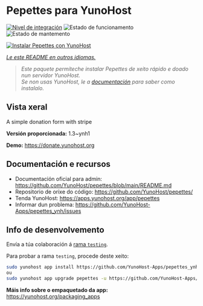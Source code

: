 <!--
NOTA: Este README foi creado automáticamente por <https://github.com/YunoHost/apps/tree/master/tools/readme_generator>
NON debe editarse manualmente.
-->

# Pepettes para YunoHost

[![Nivel de integración](https://apps.yunohost.org/badge/integration/pepettes)](https://ci-apps.yunohost.org/ci/apps/pepettes/)
![Estado de funcionamento](https://apps.yunohost.org/badge/state/pepettes)
![Estado de mantemento](https://apps.yunohost.org/badge/maintained/pepettes)

[![Instalar Pepettes con YunoHost](https://install-app.yunohost.org/install-with-yunohost.svg)](https://install-app.yunohost.org/?app=pepettes)

*[Le este README en outros idiomas.](./ALL_README.md)*

> *Este paquete permíteche instalar Pepettes de xeito rápido e doado nun servidor YunoHost.*  
> *Se non usas YunoHost, le a [documentación](https://yunohost.org/install) para saber como instalalo.*

## Vista xeral

A simple donation form with stripe

**Versión proporcionada:** 1.3~ynh1

**Demo:** <https://donate.yunohost.org>
## Documentación e recursos

- Documentación oficial para admin: <https://github.com/YunoHost/pepettes/blob/main/README.md>
- Repositorio de orixe do código: <https://github.com/YunoHost/pepettes/>
- Tenda YunoHost: <https://apps.yunohost.org/app/pepettes>
- Informar dun problema: <https://github.com/YunoHost-Apps/pepettes_ynh/issues>

## Info de desenvolvemento

Envía a túa colaboración á [rama `testing`](https://github.com/YunoHost-Apps/pepettes_ynh/tree/testing).

Para probar a rama `testing`, procede deste xeito:

```bash
sudo yunohost app install https://github.com/YunoHost-Apps/pepettes_ynh/tree/testing --debug
ou
sudo yunohost app upgrade pepettes -u https://github.com/YunoHost-Apps/pepettes_ynh/tree/testing --debug
```

**Máis info sobre o empaquetado da app:** <https://yunohost.org/packaging_apps>
